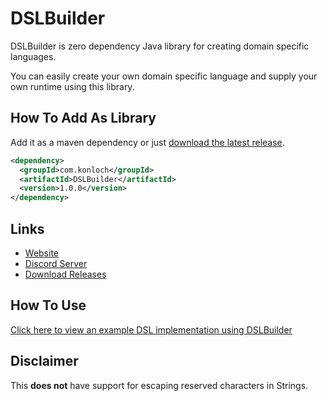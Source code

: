 # DSLBuilder
DSLBuilder is zero dependency Java library for creating domain specific languages.

You can easily create your own domain specific language and supply your own runtime using this library.

## How To Add As Library
Add it as a maven dependency or just [download the latest release](https://github.com/Konloch/DSLBuilder/releases).
```xml
<dependency>
  <groupId>com.konloch</groupId>
  <artifactId>DSLBuilder</artifactId>
  <version>1.0.0</version>
</dependency>
```

## Links
* [Website](https://konloch.com/DSLBuilder/)
* [Discord Server](https://discord.gg/aexsYpfMEf)
* [Download Releases](https://github.com/Konloch/DSLBuilder/releases)

## How To Use
[Click here to view an example DSL implementation using DSLBuilder](https://github.com/Konloch/DSLBuilder/tree/main/src/test/java/com/konloch)

## Disclaimer
This **does not** have support for escaping reserved characters in Strings.
